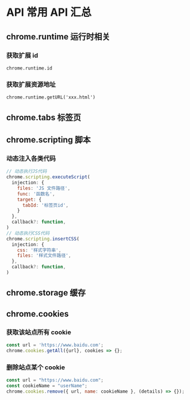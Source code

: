 # API 常用 API 汇总

## chrome.runtime 运行时相关

### 获取扩展 id

`chrome.runtime.id`

### 获取扩展资源地址

`chrome.runtime.getURL('xxx.html')`

## chrome.tabs 标签页

## chrome.scripting 脚本

### 动态注入各类代码

```js
// 动态执行JS代码
chrome.scripting.executeScript(
  injection: {
    files: 'JS 文件路径',
    func: '函数名',
    target: {
      tabId: '标签页id',
    }
  },
  callback?: function,
)
// 动态执行CSS代码
chrome.scripting.insertCSS(
  injection: {
    css: '样式字符串',
    files: '样式文件路径',
  },
  callback?: function,
)
```

## chrome.storage 缓存

## chrome.cookies

### 获取该站点所有 cookie

```js
const url = 'https://www.baidu.com';
chrome.cookies.getAll({url}, cookies => {};
```

### 删除站点某个 cookie

```js
const url = "https://www.baidu.com";
const cookieName = "userName";
chrome.cookies.remove({ url, name: cookieName }, (details) => {});
```
